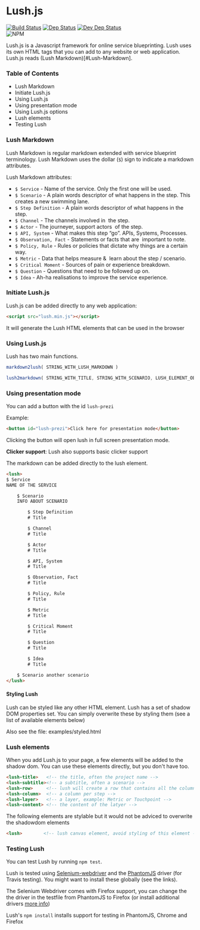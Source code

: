 # Lush.js
[![Build Status](https://travis-ci.org/designing-experiences/Lush.js.svg?branch=master)](https://travis-ci.org/designing-experiences/Lush.js)
[![Dep Status](https://david-dm.org/designing-experiences/Lush.js/status.svg)](https://david-dm.org/designing-experiences/Lush.js)
[![Dev Dep Status](https://david-dm.org/designing-experiences/Lush.js/dev-status.svg)](https://david-dm.org/designing-experiences/Lush.js)<br>
![NPM](https://nodei.co/npm/Lush.js.png?downloads=true "NPM")

Lush.js is a Javascript framework for online service blueprinting. Lush uses its own HTML tags that you can add to any website or web application.
Lush.js reads (Lush Markdown)[#Lush-Markdown].

### Table of Contents
- Lush Markdown
- Initiate Lush.js
- Using Lush.js
- Using presentation mode
- Using Lush.js options
- Lush elements
- Testing Lush

### Lush Markdown
Lush Markdown is regular markdown extended with service blueprint terminology. Lush Markdown uses the dollar (`$`) sign to indicate a markdown attributes.

Lush Markdown attributes:
* ``$ Service`` - Name of the service. Only the first one will be used.
* ``$ Scenario`` - A plain words descriptor of what happens in the step. This creates a new swimming lane.
* ``$ Step Definition`` - A plain words descriptor of what happens in the step.
* ``$ Channel`` - The channels involved in  the step.
* ``$ Actor`` - The journeyer, support actors  of the step.
* ``$ API, System`` - What makes this step “go”. APIs, Systems, Processes.
* ``$ Observation, Fact`` - Statements or facts that are  important to note.
* ``$ Policy, Rule`` - Rules or policies that dictate why things are a certain way.
* ``$ Metric`` - Data that helps measure &  learn about the step / scenario.
* ``$ Critical Moment`` - Sources of pain or experience breakdown.
* ``$ Question`` - Questions that need to be followed up on.
* ``$ Idea`` - Ah-ha realisations to improve the service experience.

### Initiate Lush.js
Lush.js can be added directly to any web application:
```html
<script src="lush.min.js"></script>
```
It will generate the Lush HTML elements that can be used in the browser

### Using Lush.js
Lush has two main functions.
```js
markdown2lush( STRING_WITH_LUSH_MARKDOWN )
```

```js
lush2markdown( STRING_WITH_TITLE, STRING_WITH_SCENARIO, LUSH_ELEMENT_OBJECT ); // example: $('lush')
```

### Using presentation mode
You can add a button with the id `lush-prezi`

Example:
```html
<button id="lush-prezi">Click here for presentation mode</button>
```

Clicking the button will open lush in full screen presentation mode.

**Clicker support**: Lush also supports basic clicker support

The markdown can be added directly to the lush element.
```html
<lush>
$ Service
NAME OF THE SERVICE

	$ Scenario
	INFO ABOUT SCENARIO

		$ Step Definition
		# Title

		$ Channel
		# Title

		$ Actor
		# Title

		$ API, System
		# Title

		$ Observation, Fact
		# Title

		$ Policy, Rule
		# Title

		$ Metric
		# Title

		$ Critical Moment
		# Title

		$ Question
		# Title

		$ Idea
		# Title

	$ Scenario another scenario
</lush>
```

#### Styling Lush
Lush can be styled like any other HTML element. Lush has a set of shadow DOM properties set. You can simply overwrite these by styling them (see a list of available elements below)

Also see the file: examples/styled.html

### Lush elements
When you add Lush.js to your page, a few elements will be added to the shadow dom. You can use these elements directly, but you don't have too.

```html
<lush-title>   <!-- the title, often the project name -->
<lush-subtitle><!-- a subtitle, often a scenario -->
<lush-row>     <!-- lush will create a row that contains all the columns -->
<lush-column>  <!-- a column per step -->
<lush-layer>   <!-- a layer, example: Metric or Touchpoint -->
<lush-content> <!-- the content of the latyer -->
```

The following elements are stylable but it would not be adviced to overwrite the shadowdom elements
```html
<lush>        <!-- lush canvas element, avoid styling of this element -->
```

### Testing Lush
You can test Lush by running `npm test`.

Lush is tested using [Selenium-webdriver](https://www.npmjs.com/package/selenium-webdriver) and the  [PhantomJS](https://www.npmjs.com/package/phantomjs) driver (for Travis testing). You might want to install these globally (see the links).

The Selenium Webdriver comes with Firefox support, you can change the the driver in the testfile from PhantomJS to Firefox (or install additional drivers [more info](http://www.seleniumhq.org/download/))

Lush's `npm install` installs support for testing in PhantomJS, Chrome and Firefox
